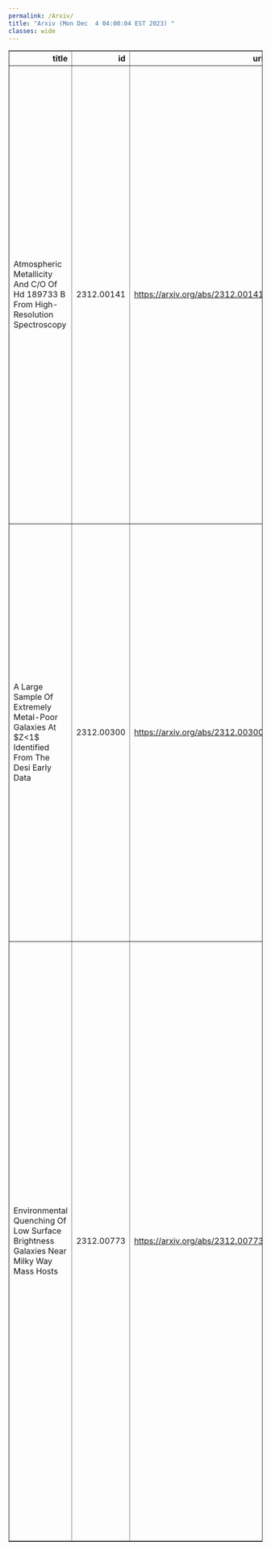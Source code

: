 ```yaml
---
permalink: /Arxiv/
title: "Arxiv (Mon Dec  4 04:00:04 EST 2023) "
classes: wide
---
```

<table border="1" class="dataframe">
  <thead>
    <tr style="text-align: right;">
      <th>title</th>
      <th>id</th>
      <th>url</th>
      <th>authors</th>
      <th>Local Authors</th>
    </tr>
  </thead>
  <tbody>
    <tr>
      <td>Atmospheric Metallicity And C/O Of Hd 189733 B From High-Resolution   Spectroscopy</td>
      <td>2312.00141</td>
      <td><a href="https://arxiv.org/abs/2312.00141" target="_blank">https://arxiv.org/abs/2312.00141</a></td>
      <td>Luke Finnerty, Jerry W. Xuan, Yinzi Xin, Joshua Liberman, Tobias Schofield, Michael P. Fitzgerald, Shubh Agrawal, Ashley Baker, Randall Bartos, Geoffrey A. Blake, Benjamin Calvin, Sylvain Cetre, Jacques-Robert Delorme, Greg Doppman, Daniel Echeverri, Chih-Chun Hsu, Nemanja Jovanovic, Ronald A. López, Emily C. Martin, Dimitri Mawet, Evan Morris, Jacklyn Pezzato, Jean-Baptiste Ruffio, Ben Sappey, Andrew Skemer, Taylor Venenciano, J. Kent Wallace, Nicole L. Wallack, Jason J. Wang, Ji Wang</td>
      <td>Ji Wang</td>
    </tr>
    <tr>
      <td>A Large Sample Of Extremely Metal-Poor Galaxies At $Z&lt;1$ Identified From   The Desi Early Data</td>
      <td>2312.00300</td>
      <td><a href="https://arxiv.org/abs/2312.00300" target="_blank">https://arxiv.org/abs/2312.00300</a></td>
      <td>Hu Zou, Jipeng Sui, Amélie Saintonge, Dirk Scholte, John Moustakas, Malgorzata Siudek, Arjun Dey, Stephanie Juneau, Weijian Guo, Rebecca Canning, J. Aguilar, S. Ahlen, D. Brooks, T. Claybaugh, K. Dawson, A. De La Macorra, P. Doel, J. E. Forero-Romero, S. Gontcho A Gontcho, K. Honscheid, M. Landriau, L. Le Guillou, M. Manera, A. Meisner, R. Miquel, Jundan Nie, C. Poppett, M. Rezaie, G. Rossi, E. Sanchez, M. Schubnell, H. Seo, G. Tarle, Zhimin Zhou, Siwei Zou</td>
      <td>Klaus Honscheid</td>
    </tr>
    <tr>
      <td>Environmental Quenching Of Low Surface Brightness Galaxies Near Milky   Way Mass Hosts</td>
      <td>2312.00773</td>
      <td><a href="https://arxiv.org/abs/2312.00773" target="_blank">https://arxiv.org/abs/2312.00773</a></td>
      <td>J. Bhattacharyya, A. H. G. Peter, P. Martini, B. Mutlu-Pakdil, A. Drlica-Wagner, A. B. Pace, L. E. Strigari, Y. -T. Cheng, D. Roberts, D. Tanoglidis, M. Aguena, O. Alves, F. Andrade-Oliveira, D. Bacon, D. Brooks, A. Carnero Rosell, J. Carretero, L. N. Da Costa, M. E. S. Pereira, T. M. Davis, S. Desai, P. Doel, I. Ferrero, J. Frieman, J. García-Bellido, G. Giannini, D. Gruen, R. A. Gruendl, S. R. Hinton, D. L. Hollowood, K. Honscheid, D. J. James, K. Kuehn, J. L. Marshall, J. Mena-Fernández, R. Miquel, A. Palmese, A. Pieres, A. A. Plazas Malagón, E. Sanchez, B. Santiago, M. Schubnell, I. Sevilla-Noarbe, M. Smith, E. Suchyta, M. E. C. Swanson, G. Tarle, M. Vincenzi, A. R. Walker, N. Weaverdyck, P. Wiseman</td>
      <td>Joy Bhattacharyya, Klaus Honscheid, Paul Martini</td>
    </tr>
  </tbody>
</table>